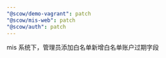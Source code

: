 ```yaml
---
"@scow/demo-vagrant": patch
"@scow/mis-web": patch
"@scow/auth": patch
---
```


mis 系统下，管理员添加白名单新增白名单账户过期字段
